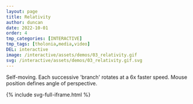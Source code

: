 ```yaml
---
layout: page
title: Relativity
author: duncan
date: 2022-10-01
order: 4
tmp_categories: [INTERACTIVE]
tmp_tags: [tholonia,media,video]
DEL: interactive
image: /interactive/assets/demos/03_relativity.gif
svg: /interactive/assets/demos/03_relativity.gif.svg
---
```

Self-moving. Each successive 'branch' rotates at a 6x faster speed.  Mouse position defines angle of perspective.

<!--more-->

{% include svg-full-iframe.html %}
